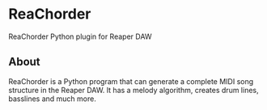 # ReaChorder
ReaChorder Python plugin for Reaper DAW

About
-----
ReaChorder is a Python program that can generate a complete MIDI song structure in the Reaper DAW. It has a melody algorithm, creates drum lines, basslines and much more.
